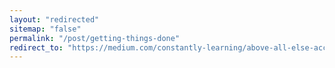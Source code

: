 ```yaml
---
layout: "redirected"
sitemap: "false"
permalink: "/post/getting-things-done"
redirect_to: "https://medium.com/constantly-learning/above-all-else-accomplish-tasks-7fc20f9b4cb5"
---
```

